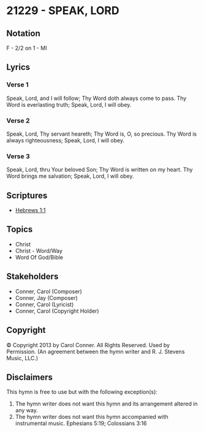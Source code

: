 # 21229 - SPEAK, LORD

## Notation

F - 2/2 on 1 - MI

## Lyrics

### Verse 1

Speak, Lord, and I will follow; Thy Word doth always come to pass. Thy Word is everlasting truth; Speak, Lord, I will obey.

### Verse 2

Speak, Lord, Thy servant heareth; Thy Word is, O, so precious. Thy Word is always righteousness; Speak, Lord, I will obey.

### Verse 3

Speak, Lord, thru Your beloved Son; Thy Word is written on my heart. Thy Word brings me salvation; Speak, Lord, I will obey.


## Scriptures

- [Hebrews 1:1](https://www.biblegateway.com/passage/?search=Hebrews%201%3A1)

## Topics

- Christ
- Christ - Word/Way
- Word Of God/Bible

## Stakeholders

- Conner, Carol (Composer)
- Conner, Jay (Composer)
- Conner, Carol (Lyricist)
- Conner, Carol (Copyright Holder)

## Copyright

© Copyright 2013 by Carol Conner. All Rights Reserved. Used by Permission.
(An agreement between the hymn writer and R. J. Stevens Music, LLC.)

## Disclaimers

This hymn is free to use but with the following exception(s):
1. The hymn writer does not want this hymn and its arrangement altered in any way.
2. The hymn writer does not want this hymn accompanied with instrumental music.
Ephesians 5:19; Colossians 3:16

